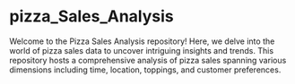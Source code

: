 # pizza_Sales_Analysis
Welcome to the Pizza Sales Analysis repository! Here, we delve into the world of pizza sales data to uncover intriguing insights and trends. This repository hosts a comprehensive analysis of pizza sales spanning various dimensions including time, location, toppings, and customer preferences.
